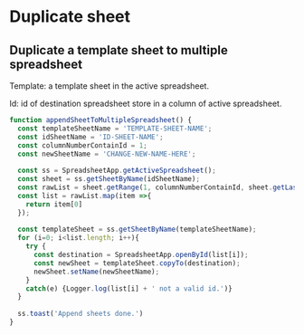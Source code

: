 # Duplicate sheet

## Duplicate a template sheet to multiple spreadsheet
Template: a template sheet in the active spreadsheet.

Id: id of destination spreadsheet store in a column of active spreadsheet.

``` js
function appendSheetToMultipleSpreadsheet() {
  const templateSheetName = 'TEMPLATE-SHEET-NAME';
  const idSheetName = 'ID-SHEET-NAME';
  const columnNumberContainId = 1;
  const newSheetName = 'CHANGE-NEW-NAME-HERE';
  
  const ss = SpreadsheetApp.getActiveSpreadsheet();
  const sheet = ss.getSheetByName(idSheetName);
  const rawList = sheet.getRange(1, columnNumberContainId, sheet.getLastRow()).getValues();
  const list = rawList.map(item =>{
    return item[0]
  });
  
  const templateSheet = ss.getSheetByName(templateSheetName);
  for (i=0; i<list.length; i++){
    try {
      const destination = SpreadsheetApp.openById(list[i]);
      const newSheet = templateSheet.copyTo(destination);
      newSheet.setName(newSheetName);
    }
    catch(e) {Logger.log(list[i] + ' not a valid id.')}
  }
  
  ss.toast('Append sheets done.')
}
```
